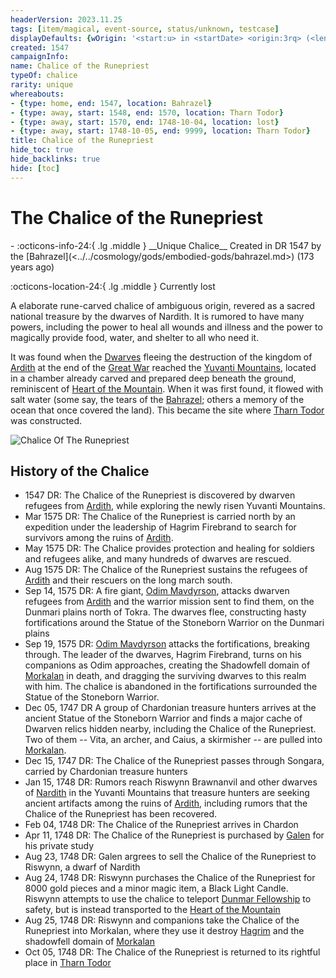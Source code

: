 ```yaml
---
headerVersion: 2023.11.25
tags: [item/magical, event-source, status/unknown, testcase]
displayDefaults: {wOrigin: '<start:u> in <startDate> <origin:3rq> (<length> ago)', dCurrent: ''}
created: 1547
campaignInfo:
name: Chalice of the Runepriest
typeOf: chalice
rarity: unique
whereabouts:
- {type: home, end: 1547, location: Bahrazel}
- {type: away, start: 1548, end: 1570, location: Tharn Todor}
- {type: away, start: 1570, end: 1748-10-04, location: lost}
- {type: away, start: 1748-10-05, end: 9999, location: Tharn Todor}
title: Chalice of the Runepriest
hide_toc: true
hide_backlinks: true
hide: [toc]
---
```

# The Chalice of the Runepriest
<div class="grid cards ext-narrow-margin ext-one-column" markdown>
- :octicons-info-24:{ .lg .middle } __Unique Chalice__  
   Created in DR 1547 by the [Bahrazel](<../../cosmology/gods/embodied-gods/bahrazel.md>) (173 years ago)  
</div>

:octicons-location-24:{ .lg .middle } Currently lost


A elaborate rune-carved chalice of ambiguous origin, revered as a sacred national treasure by the dwarves of Nardith. It is rumored to have many powers, including the power to heal all wounds and illness and the power to magically provide food, water, and shelter to all who need it. 

It was found when the [Dwarves](<../../species/children-of-the-embodied-gods/dwarves/dwarves.md>) fleeing the destruction of the kingdom of [Ardith](<../../gazetteer/sentinel-range/dwarven-kingdoms/ardith.md>) at the end of the [Great War](<../../events/1500s/great-war.md>) reached the [Yuvanti Mountains](<../../gazetteer/greater-dunmar/yuvanti-mountains.md>), located in a chamber already carved and prepared deep beneath the ground, reminiscent of [Heart of the Mountain](<../../cosmology/multiverse/spiritual-realms/divine-realms/heart-of-the-mountain.md>). When it was first found, it flowed with salt water (some say, the tears of the [Bahrazel](<../../cosmology/gods/embodied-gods/bahrazel.md>); others a memory of the ocean that once covered the land). This became the site where [Tharn Todor](<../../gazetteer/greater-dunmar/realms/nardith/tharn-todor.md>) was constructed. 

![Chalice Of The Runepriest](../../assets/chalice-of-the-runepriest.png)

## History of the Chalice
- 1547 DR: The Chalice of the Runepriest is discovered by dwarven refugees from [Ardith](<../../gazetteer/sentinel-range/dwarven-kingdoms/ardith.md>), while exploring the newly risen Yuvanti Mountains. 
- Mar 1575 DR: The Chalice of the Runepriest is carried north by an expedition under the leadership of Hagrim Firebrand to search for survivors among the ruins of [Ardith](<../../gazetteer/sentinel-range/dwarven-kingdoms/ardith.md>). 
- May 1575 DR: The Chalice provides protection and healing for soldiers and refugees alike, and many hundreds of dwarves are rescued. 
- Aug 1575 DR: The Chalice of the Runepriest sustains the refugees of [Ardith](<../../gazetteer/sentinel-range/dwarven-kingdoms/ardith.md>) and their rescuers on the long march south.
- Sep 14, 1575 DR: A fire giant, [Odim Mavdyrson](<../../people/historical-figures/odim-mavdyrson.md>), attacks dwarven refugees from [Ardith](<../../gazetteer/sentinel-range/dwarven-kingdoms/ardith.md>) and the warrior mission sent to find them, on the Dunmari plains north of Tokra. The dwarves flee, constructing hasty fortifications around the Statue of the Stoneborn Warrior on the Dunmari plains
- Sep 19, 1575 DR: [Odim Mavdyrson](<../../people/historical-figures/odim-mavdyrson.md>) attacks the fortifications, breaking through. The leader of the dwarves, Hagrim Firebrand, turns on his companions as Odim approaches, creating the Shadowfell domain of [Morkalan](<../../cosmology/multiverse/echo-realms/shadowfell/morkalan.md>) in death, and dragging the surviving dwarves to this realm with him. The chalice is abandoned in the fortifications surrounded the Statue of the Stoneborn Warrior. 
- Dec 05, 1747 DR A group of Chardonian treasure hunters arrives at the ancient Statue of the Stoneborn Warrior and finds a major cache of Dwarven relics hidden nearby, including the Chalice of the Runepriest. Two of them -- Vita, an archer, and Caius, a skirmisher -- are pulled into [Morkalan](<../../cosmology/multiverse/echo-realms/shadowfell/morkalan.md>).
- Dec 15, 1747 DR: The Chalice of the Runepriest passes through Songara, carried by Chardonian treasure hunters 
- Jan 15, 1748 DR: Rumors reach Riswynn Brawnanvil and other dwarves of [Nardith](<../../gazetteer/greater-dunmar/realms/nardith/nardith.md>) in the Yuvanti Mountains that treasure hunters are seeking ancient artifacts among the ruins of [Ardith](<../../gazetteer/sentinel-range/dwarven-kingdoms/ardith.md>), including rumors that the Chalice of the Runepriest has been recovered.
- Feb 04, 1748 DR: The Chalice of the Runepriest arrives in Chardon
- Apr 11, 1748 DR: The Chalice of the Runepriest is purchased by [Galen](<../../people/chardonians/galen.md>) for his private study
- Aug 23, 1748 DR: Galen argrees to sell the Chalice of the Runepriest to Riswynn, a dwarf of Nardith
- Aug 24, 1748 DR: Riswynn purchases the Chalice of the Runepriest for 8000 gold pieces and a minor magic item, a Black Light Candle. Riswynn attempts to use the chalice to teleport [Dunmar Fellowship](<../../people/pcs/dunmar-fellowship/dunmar-fellowship.md>) to safety, but is instead transported to the [Heart of the Mountain](<../../cosmology/multiverse/spiritual-realms/divine-realms/heart-of-the-mountain.md>)
- Aug 25, 1748 DR: Riswynn and companions take the Chalice of the Runepriest into Morkalan, where they use it destroy [Hagrim](<../../people/dwarves/hagrim.md>) and the shadowfell domain of [Morkalan](<../../cosmology/multiverse/echo-realms/shadowfell/morkalan.md>)
- Oct 05, 1748 DR: The Chalice of the Runepriest is returned to its rightful place in [Tharn Todor](<../../gazetteer/greater-dunmar/realms/nardith/tharn-todor.md>)

